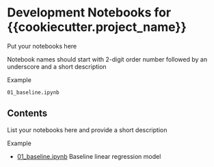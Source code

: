# Development Notebooks for {{cookiecutter.project_name}}

Put your notebooks here

Notebook names should start with 2-digit order number
followed by an underscore and a short description

Example
```
01_baseline.ipynb
```

## Contents

List your notebooks here and provide a short description

Example
* [01_baseline.ipynb](01_baseline.ipynb) Baseline linear regression model
